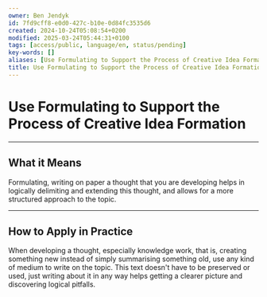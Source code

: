 ```yaml
---
owner: Ben Jendyk
id: 7fd9cff8-e0d0-427c-b10e-0d84fc3535d6
created: 2024-10-24T05:08:54+0200
modified: 2025-03-24T05:44:31+0100
tags: [access/public, language/en, status/pending]
key-words: []
aliases: [Use Formulating to Support the Process of Creative Idea Formation]
title: Use Formulating to Support the Process of Creative Idea Formation
---
```


# Use Formulating to Support the Process of Creative Idea Formation

--- 

## What it Means

Formulating, writing on paper a thought that you are developing helps in logically delimiting and extending this thought, and allows for a more structured approach to the topic.

--- 

## How to Apply in Practice

When developing a thought, especially knowledge work, that is, creating something new instead of simply summarising something old, use any kind of medium to write on the topic. This text doesn't have to be preserved or used, just writing about it in any way helps getting a clearer picture and discovering logical pitfalls.

